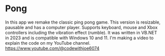 # Pong
In this app we remake the classic ping pong game.
This version is resizable, pausable and has a computer player.
Supports keyboard, mouse and Xbox controllers including the vibration effect (rumble).
It was written in VB.NET in 2023 and is compatible with Windows 10 and 11.
I'm making a video to explain the code on my YouTube channel.
https://www.youtube.com/@codewithjoe6074
